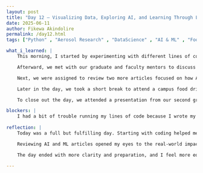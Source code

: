```yaml
---
layout: post
title: "Day 12 – Visualizing Data, Exploring AI, and Learning Through Literature"
date: 2025-06-11
author: Fikewa Akindolire
permalink: /day12.html
tags: ["Python" , "Aerosol Research" , "DataScience" , "AI & ML" , "Food Bank" , "Google Colab" , "Literature Review"]

what_i_learned: |
    This morning, I started by experimenting with different lines of code to generate various graphs from the CSV file I had worked on the day before. It helped me visualize the data in new ways and deepened my understanding of how coding and data analysis come together in research.

    Afterward, we met with our graduate and faculty mentors to discuss the literature we reviewed previously. We reflected on our findings and talked through the structure of our upcoming research paper, which gave me clarity on how to organize scientific writing and communicate our data effectively.

    Next, we were assigned to review two more articles focused on how Artificial Intelligence (AI) and Machine Learning (ML) are used to predict PM 2.5 levels. These articles were especially fascinating because they directly related to the work we’re doing in our own project, which made the concepts feel more real and applicable.

    Later in the day, we took a short break to attend a campus food drive, where we were able to pick up both perishable and non-perishable food items. After the break, we went back to refining our literature reviews and writing up our paragraph summaries.

    To close out the day, we attended a presentation from our second graduate faculty mentor, who gave us a breakdown of data processing tools. He reviewed our past CSV cleaning work and made some edits live to show us how to improve. This session helped prepare us for the real data we’ll soon be handling.

blockers: |
    I had a bit of trouble running my lines of code because I wrote my codes out of order which affected the output of my graphs and the numerical value of my data. I wasn't able to solve it, but it's not the official files were going to be using so it wont affect anything. I'm learning from my experience, and now I know to be more organized.  
  
reflection: |
    Today was a full but fulfilling day. Starting with coding helped me feel more confident in my technical abilities, especially as I saw how different visualizations can bring data to life. The discussion with our mentors helped me realize how important it is to not only understand the science but also to be able to explain it clearly in writing.

    Reviewing AI and ML articles opened my eyes to the real-world impact of these technologies, especially in environmental research like ours. It was exciting to read material that mirrored what we’re building toward in our project. The food drive was a welcome and wholesome break that gave us a chance to connect with the community and regroup before diving back into our work.

    The day ended with more clarity and preparation, and I feel more equipped to handle real-world data moving forward. Overall, it was a productive mix of coding, learning, reading, and reflecting.
  
---
```

